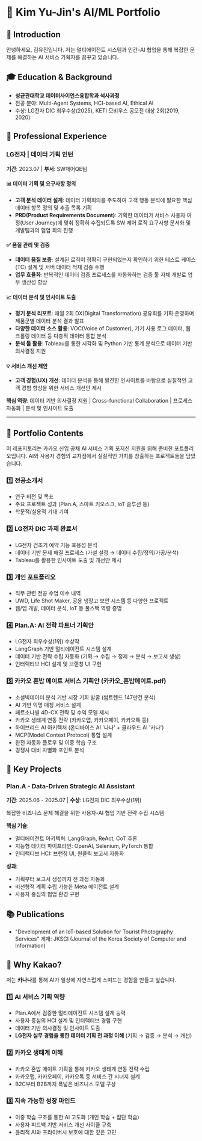 # 🎯 Kim Yu-Jin's AI/ML Portfolio

## 👋 Introduction
안녕하세요, 김유진입니다. 저는 멀티에이전트 시스템과 인간-AI 협업을 통해 복잡한 문제를 해결하는 AI 서비스 기획자를 꿈꾸고 있습니다.

## 🎓 Education & Background
* **성균관대학교 데이터사이언스융합학과 석사과정**
* 전공 분야: Multi-Agent Systems, HCI-based AI, Ethical AI
* 수상: LG전자 DIC 최우수상(2025), KETI 모비우스 공모전 대상 2회(2019, 2020)

## 💼 Professional Experience

### LG전자 | 데이터 기획 인턴
**기간**: 2023.07 | **부서**: SW제어QE팀

#### 📊 데이터 기획 및 요구사항 정의
- **고객 분석 데이터 설계**: 데이터 기획회의를 주도하여 고객 행동 분석에 필요한 핵심 데이터 항목 정의 및 추출 목록 기획
- **PRD(Product Requirements Document)**: 기획한 데이터가 서비스 사용자 여정(User Journey)에 맞춰 정확히 수집되도록 SW 제어 로직 요구사항 문서화 및 개발팀과의 협업 회의 진행

#### ✅ 품질 관리 및 검증
- **데이터 품질 보증**: 설계된 로직이 정확히 구현되었는지 확인하기 위한 테스트 케이스(TC) 설계 및 서버 데이터 적재 검증 수행
- **업무 효율화**: 반복적인 데이터 검증 프로세스를 자동화하는 검증 툴 자체 개발로 업무 생산성 향상

#### 📈 데이터 분석 및 인사이트 도출
- **정기 분석 리포트**: 매월 2회 DX(Digital Transformation) 공유회를 기획·운영하며 제품군별 데이터 분석 결과 발표
- **다양한 데이터 소스 활용**: VOC(Voice of Customer), 기기 사용 로그 데이터, 웹 크롤링 데이터 등 다층적 데이터 통합 분석
- **분석 툴 활용**: Tableau를 통한 시각화 및 Python 기반 통계 분석으로 데이터 기반 의사결정 지원

#### 💡 서비스 개선 제안
- **고객 경험(UX) 개선**: 데이터 분석을 통해 발견한 인사이트를 바탕으로 실질적인 고객 경험 향상을 위한 서비스 개선안 제시

**핵심 역량**: 데이터 기반 의사결정 지원 | Cross-functional Collaboration | 프로세스 자동화 | 분석 및 인사이트 도출

---

## 📂 Portfolio Contents
이 레포지토리는 카카오 신입 공채 AI 서비스 기획 포지션 지원을 위해 준비한 포트폴리오입니다. AI와 사용자 경험의 교차점에서 실질적인 가치를 창출하는 프로젝트들을 담았습니다.

### 1️⃣ 전공소개서
* 연구 비전 및 목표
* 주요 프로젝트 성과 (Plan.A, 스마트 키오스크, IoT 솔루션 등)
* 학문적/실용적 기대 기여

### 2️⃣ LG전자 DIC 과제 완료서
* LG전자 건조기 예약 기능 효용성 분석
* 데이터 기반 문제 해결 프로세스 (가설 설정 → 데이터 수집/정의/가공/분석)
* Tableau를 활용한 인사이트 도출 및 개선안 제시

### 3️⃣ 개인 포트폴리오
* 직무 관련 전공 수업 이수 내역
* UWD, Life Shot Maker, 공용 냉장고 보안 시스템 등 다양한 프로젝트
* 웹/앱 개발, 데이터 분석, IoT 등 풀스택 역량 증명

### 4️⃣ Plan.A: AI 전략 파트너 기획안
* LG전자 최우수상(1위) 수상작
* LangGraph 기반 멀티에이전트 시스템 설계
* 데이터 기반 전략 수립 자동화 (기획 → 수집 → 정제 → 분석 → 보고서 생성)
* 인터랙티브 HCI 설계 및 브랜칭 UI 구현

### 5️⃣ 카카오 혼밥 메이트 서비스 기획안 (카카오_혼밥메이트.pdf)
* 소셜빅데이터 분석 기반 시장 기회 발굴 (썸트렌드 147만건 분석)
* AI 기반 익명 매칭 서비스 설계
* 페르소나별 4D-CX 전략 및 수익 모델 제시
* 카카오 생태계 연동 전략 (카카오맵, 카카오페이, 카카오톡 등)
* 하이브리드 AI 아키텍처 (온디바이스 AI '나나' + 클라우드 AI '카나')
* MCP(Model Context Protocol) 통합 설계
* 완전 자동화 플로우 및 이중 학습 구조
* 경쟁사 대비 차별화 포인트 분석

## 🚀 Key Projects

### Plan.A - Data-Driven Strategic AI Assistant
**기간**: 2025.06 - 2025.07 | **수상**: LG전자 DIC 최우수상(1위)

복잡한 비즈니스 문제 해결을 위한 사용자-AI 협업 기반 전략 수립 시스템

**핵심 기술**:
* 멀티에이전트 아키텍처: LangGraph, ReAct, CoT 추론
* 지능형 데이터 파이프라인: OpenAI, Selenium, PyTorch 통합
* 인터랙티브 HCI: 브랜칭 UI, 원클릭 보고서 자동화

**성과**:
* 기획부터 보고서 생성까지 전 과정 자동화
* 비선형적 계획 수립 가능한 Meta 에이전트 설계
* 사용자 중심의 협업 환경 구현

## 📚 Publications
* "Development of an IoT-based Solution for Tourist Photography Services" 게재: JKSCI (Journal of the Korea Society of Computer and Information)

## 🎯 Why Kakao?
저는 **카나나**를 통해 AI가 일상에 자연스럽게 스며드는 경험을 만들고 싶습니다.

### 1️⃣ AI 서비스 기획 역량
* Plan.A에서 검증한 멀티에이전트 시스템 설계 능력
* 사용자 중심의 HCI 설계 및 인터랙티브 경험 구현
* 데이터 기반 의사결정 및 인사이트 도출
* **LG전자 실무 경험을 통한 데이터 기획 전 과정 이해** (기획 → 검증 → 분석 → 개선)

### 2️⃣ 카카오 생태계 이해
* 카카오 혼밥 메이트 기획을 통해 카카오 생태계 연동 전략 수립
* 카카오맵, 카카오페이, 카카오톡 등 서비스 간 시너지 설계
* B2C부터 B2B까지 폭넓은 비즈니스 모델 구상

### 3️⃣ 지속 가능한 성장 마인드
* 이중 학습 구조를 통한 AI 고도화 (개인 학습 + 집단 학습)
* 사용자 피드백 기반 서비스 개선 사이클 구축
* 윤리적 AI와 프라이버시 보호에 대한 깊은 고민

